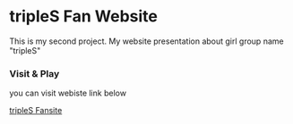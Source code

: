 <h1>tripleS Fan Website</h1>
<p>This is my second project. My website presentation about girl group name "tripleS"</p>
<h3>Visit & Play</h3>
<p>you can visit webiste link below</p>
<a href="https://pandoracodedev.github.io/tripleS_fanwebsite/">tripleS Fansite</a>

